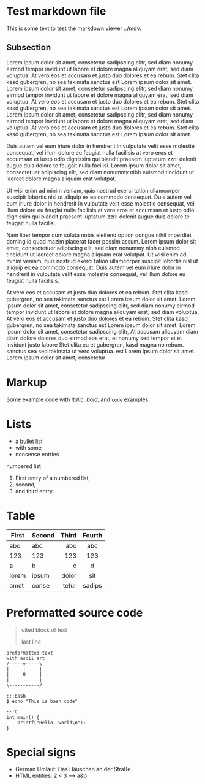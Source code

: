 
Test markdown file
==================

This is some text to test the markdown viewer ../mdv.

Subsection
----------

Lorem ipsum dolor sit amet, consetetur sadipscing elitr, sed diam nonumy eirmod
tempor invidunt ut labore et dolore magna aliquyam erat, sed diam voluptua. At
vero eos et accusam et justo duo dolores et ea rebum. Stet clita kasd
gubergren, no sea takimata sanctus est Lorem ipsum dolor sit amet. Lorem ipsum
dolor sit amet, consetetur sadipscing elitr, sed diam nonumy eirmod tempor
invidunt ut labore et dolore magna aliquyam erat, sed diam voluptua. At vero
eos et accusam et justo duo dolores et ea rebum. Stet clita kasd gubergren, no
sea takimata sanctus est Lorem ipsum dolor sit amet. Lorem ipsum dolor sit
amet, consetetur sadipscing elitr, sed diam nonumy eirmod tempor invidunt ut
labore et dolore magna aliquyam erat, sed diam voluptua. At vero eos et accusam
et justo duo dolores et ea rebum. Stet clita kasd gubergren, no sea takimata
sanctus est Lorem ipsum dolor sit amet.   

Duis autem vel eum iriure dolor in hendrerit in vulputate velit esse molestie
consequat, vel illum dolore eu feugiat nulla facilisis at vero eros et accumsan
et iusto odio dignissim qui blandit praesent luptatum zzril delenit augue duis
dolore te feugait nulla facilisi. Lorem ipsum dolor sit amet, consectetuer
adipiscing elit, sed diam nonummy nibh euismod tincidunt ut laoreet dolore
magna aliquam erat volutpat.   

Ut wisi enim ad minim veniam, quis nostrud exerci tation ullamcorper suscipit
lobortis nisl ut aliquip ex ea commodo consequat. Duis autem vel eum iriure
dolor in hendrerit in vulputate velit esse molestie consequat, vel illum dolore
eu feugiat nulla facilisis at vero eros et accumsan et iusto odio dignissim qui
blandit praesent luptatum zzril delenit augue duis dolore te feugait nulla
facilisi.   

Nam liber tempor cum soluta nobis eleifend option congue nihil imperdiet doming
id quod mazim placerat facer possim assum. Lorem ipsum dolor sit amet,
consectetuer adipiscing elit, sed diam nonummy nibh euismod tincidunt ut
laoreet dolore magna aliquam erat volutpat. Ut wisi enim ad minim veniam, quis
nostrud exerci tation ullamcorper suscipit lobortis nisl ut aliquip ex ea
commodo consequat.   Duis autem vel eum iriure dolor in hendrerit in vulputate
velit esse molestie consequat, vel illum dolore eu feugiat nulla facilisis.   

At vero eos et accusam et justo duo dolores et ea rebum. Stet clita kasd
gubergren, no sea takimata sanctus est Lorem ipsum dolor sit amet. Lorem ipsum
dolor sit amet, consetetur sadipscing elitr, sed diam nonumy eirmod tempor
invidunt ut labore et dolore magna aliquyam erat, sed diam voluptua. At vero
eos et accusam et justo duo dolores et ea rebum. Stet clita kasd gubergren, no
sea takimata sanctus est Lorem ipsum dolor sit amet. Lorem ipsum dolor sit
amet, consetetur sadipscing elitr, At accusam aliquyam diam diam dolore dolores
duo eirmod eos erat, et nonumy sed tempor et et invidunt justo labore Stet
clita ea et gubergren, kasd magna no rebum. sanctus sea sed takimata ut vero
voluptua. est Lorem ipsum dolor sit amet. Lorem ipsum dolor sit amet,
consetetur

Markup
======

Some example code with _italic_, *bold*, and `code` examples.

Lists
=====

 * a bullet list
 * with some
 * nonsense entries

numbered list

 1. First entry of a numbered list,
 2. second,
 3. and third entry.

Table
=====

| First | Second | Third | Fourth |
|-------|:-------|------:|:------:|
| abc   | abc    | abc   | abc    |
| 123   | 123    | 123   | 123    |
| a     | b      | c     | d      |
| lorem | ipsum  | dolor | sit    |
| amet  | conse  | tetur | sadips |

Preformatted source code
========================

> cited
> block of text
> 
> last line


    preformatted text
    with ascii art
    /-----v-----\
    |     |     |
    |     O     |
    |           |
    \-----------/

    :::bash
    $ echo "This is bash code"

    :::C
    int main() {
        printf("Hello, world\n");
    }


Special signs
=============

 * German Umlaut: Das Häuschen an der Straße.
 * HTML entities: 2 < 3 --> a&b

